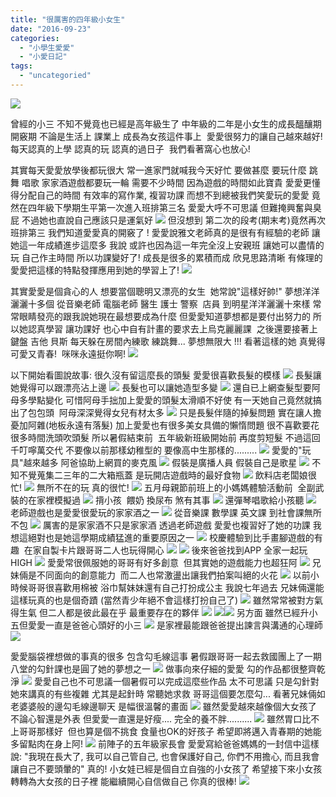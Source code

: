```yaml
---
title: "很厲害的四年級小女生"
date: "2016-09-23"
categories: 
  - "小學生愛愛"
  - "小愛日記"
tags: 
  - "uncategoried"
---
```


![](images/27294149016_1b9dc80d37.jpg)

曾經的小三 不知不覺竟也已經是高年級生了 中年級的二年是小女生的成長醞釀期 開竅期 不論是生活上 課業上 成長為女孩這件事上  愛愛很努力的讓自己越來越好! 每天認真的上學 認真的玩 認真的過日子  我們看著窩心也放心!

其實每天愛愛放學後都玩很大 常一進家門就喊我今天好忙 要做甚麼 要玩什麼 跳舞 唱歌 家家酒遊戲都要玩一輪 需要不少時間 因為遊戲的時間如此寶貴 愛愛更懂得分配自己的時間 有效率的寫作業, 複習功課 而想不到總被我們笑愛玩的愛愛 竟然在四年級下學期生平第一次進入班排第三名 愛愛大呼不可思議 但難掩興奮與臭屁 不過她也直說自己應該只是運氣好 [![](images/27294149016_1b9dc80d37.jpg)](http://flickr.com/photos/33703965@N00/27294149016) 但沒想到 第二次的段考(期末考)竟然再次班排第三 我們知道愛愛真的開竅了 ! 愛愛說雅文老師真的是很有有經驗的老師 讓她這一年成績進步這麼多 我說 或許也因為這一年完全沒上安親班 讓她可以盡情的玩 自己作主時間 所以功課變好了! 成長是很多的累積而成 欣見思路清晰 有條理的愛愛把這樣的特點發揮應用到她的學習上了! ![](images/28994699173_c7cc61afa7.jpg) 

其實愛愛是個貪心的人 想要當個聰明又漂亮的女生  她常說"這樣好帥!" 夢想洋洋灑灑十多個 從音樂老師 電腦老師 醫生 護士 警察  店員 到明星洋洋灑灑十來樣 常常眼睛發亮的跟我說她現在最想要成為什麼 但愛愛知道夢想都是要付出努力的 所以她認真學習 讓功課好 也心中自有計畫的要求去上烏克麗麗課  之後還要接著上鍵盤 吉他 貝斯 每天躲在房間內練歌 練跳舞... 夢想無限大 !!! 看著這樣的她 真覺得可愛又青春!  咪咪永遠挺你啊! [![](images/26720922453_52631021fb.jpg)](http://flickr.com/photos/33703965@N00/26720922453)

以下開始看圖說故事: 很久沒有留這麼長的頭髮 愛愛很喜歡長髮的模樣 ![](images/26720286974_928e9b39c4.jpg) 長髮讓她覺得可以跟漂亮沾上邊 [![](images/27052396020_df41334e69.jpg)](http://flickr.com/photos/33703965@N00/27052396020) 長髮也可以讓她造型多變 [![](images/27294192036_2e51c43517.jpg)](http://flickr.com/photos/33703965@N00/27294192036) 還自已上網查髮型要阿母多學點變化 可惜阿母手拙加上愛愛的頭髮太滑順不好使 有一天她自己竟然就搞出了包包頭  阿母深深覺得女兒有材太多 [![](images/27294094396_b94de5821c.jpg)](http://flickr.com/photos/33703965@N00/27294094396) 只是長髮伴隨的掉髮問題 實在讓人擔憂加阿雜(地板永遠有落髮) 加上愛愛也有很多美女具備的懶惰問題 很不喜歡要花很多時間洗頭吹頭髮 所以暑假結束前  五年級新班級開始前 再度剪短髮 不過這回千叮嚀萬交代 不要像以前那樣幼稚型的 要像高中生那樣的......... ![](images/29584106696_33d6073d39.jpg) 愛愛的"玩具"越來越多 阿爸協助上網買的麥克風 [![](images/27230452942_e5fa984f52.jpg)](http://flickr.com/photos/33703965@N00/27230452942) 假裝是廣播人員 假裝自己是歌星 [![](images/26720233274_90dbbbbdd0.jpg)](http://flickr.com/photos/33703965@N00/26720233274) 不知不覺蒐集二三年的二大箱瓶蓋 是玩開店遊戲時的最好食物 [![](images/27257204551_7b5fb1ee3d.jpg)](http://flickr.com/photos/33703965@N00/27257204551) 飲料店老闆娘很忙! [![](images/27052463890_973bc2e401.jpg)](http://flickr.com/photos/33703965@N00/27052463890) 無所不在的玩 真的很忙! [![](images/27052460800_9426475d05.jpg)](http://flickr.com/photos/33703965@N00/27052460800) 五月母親節前班上的小媽媽體驗活動前  全副武裝的在家裡模擬過 [![](images/27230405812_a5ac447b86.jpg)](http://flickr.com/photos/33703965@N00/27230405812) 揹小孩  餵奶 換尿布 煞有其事 [![](images/27327251925_17b13998de.jpg)](http://flickr.com/photos/33703965@N00/27327251925) 還彈琴唱歌給小孩聽 ![](images/27230366622_9d02f05413.jpg) 老師遊戲也是愛愛很愛玩的家家酒之一 [![](images/27294042956_9be9b085fe.jpg)](http://flickr.com/photos/33703965@N00/27294042956) 從音樂課 數學課 英文課 到社會課無所不包 [![](images/27294024716_c6d43202ff.jpg)](http://flickr.com/photos/33703965@N00/27294024716) 厲害的是家家酒不只是家家酒 透過老師遊戲 愛愛也複習好了她的功課 我想這絕對也是她這學期成績猛進的重要原因之一 [![](images/27294060036_3fd64cfcf5.jpg)](http://flickr.com/photos/33703965@N00/27294060036) 校慶體驗到比手畫腳遊戲的有趣  在家自製卡片跟哥哥二人也玩得開心 [![](images/27230318232_9305c1de45.jpg)](http://flickr.com/photos/33703965@N00/27230318232) [![](images/26720136554_ec5dd29db9.jpg)](http://flickr.com/photos/33703965@N00/26720136554) 後來爸爸找到APP 全家一起玩HIGH [![](images/27230326822_a73de429bc.jpg)](http://flickr.com/photos/33703965@N00/27230326822) 愛愛常很佩服她的哥哥有好多創意  但其實她的遊戲能力也超狂阿 [![](images/27230441552_ceca24581a.jpg)](http://flickr.com/photos/33703965@N00/27230441552) 兄妹倆是不同面向的創意能力  而二人也常激盪出讓我們拍案叫絕的火花 [![](images/26697601034_15347872ca.jpg)](http://flickr.com/photos/33703965@N00/26697601034) 以前小時候哥哥很喜歡用棉被 浴巾幫妹妹還有自己打扮成公主 我說七年過去 兄妹倆還能這樣玩真的也是個奇蹟 (當然青少年絕不會這樣打扮自己了) ![](images/29328347290_905d49d0cf.jpg) 雖然常常被對方氣得生氣 但二人都是彼此最在乎 最重要存在的夥伴 [![](images/27327289985_c4068c8594.jpg)](http://flickr.com/photos/33703965@N00/27327289985)  ![](images/29618593405_b69be3d35c.jpg)[![](images/27230412202_84928f3d59.jpg)](http://flickr.com/photos/33703965@N00/27230412202) 另方面 雖然已經升小五但愛愛一直是爸爸心頭好的小三 [![](images/27294221666_7dd8448fba.jpg)](http://flickr.com/photos/33703965@N00/27294221666) 是家裡最能跟爸爸提出諫言與溝通的心理師 [![](images/27052463480_e2ed621aae.jpg)](http://flickr.com/photos/33703965@N00/27052463480)

愛愛腦袋裡想做的事真的很多 包含勾毛線這事 暑假跟哥哥一起去救國團上了一期八堂的勾針課也是圓了她的夢想之一 ![](images/29618584065_6f79263b57.jpg) 做事向來仔細的愛愛 勾的作品都很整齊乾淨 ![](images/29618517705_225e882f1e.jpg) 愛愛自己也不可思議一個暑假可以完成這麼些作品 太不可思議 只是勾針對她來講真的有些複雜 尤其是起針時 常聽她求救 哥哥這個要怎麼勾... 看著兄妹倆如老婆婆般的邊勾毛線邊聊天 是幅很溫馨的畫面 ![](images/29508186482_8c74c45dee.jpg) 雖然愛愛越來越像個大女孩了 不論心智還是外表 但愛愛一直還是好瘦.... 完全的養不胖.......... ![](images/29584119886_55ffe1e292.jpg) 雖然胃口比不上哥哥那樣好  但也算是個不挑食 食量也OK的好孩子 希望即將邁入青春期的她能多留點肉在身上阿! ![](images/29584124556_94062339df.jpg) 前陣子的五年級家長會 愛愛寫給爸爸媽媽的一封信中這樣說: "我現在長大了, 我可以自己管自己, 也會保護好自己, 你們不用擔心, 而且我會讓自己不要頭暈的" 真的! 小女娃已經是個自立自強的小女孩了 希望接下來小女孩轉轉為大女孩的日子裡 能繼續開心自信做自己 你真的很棒! ![](images/29584106166_cd4b30c008.jpg)
